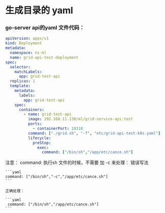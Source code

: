 # 生成目录的 yaml

### go-server api的yaml 文件代码：

```yaml
apiVersion: apps/v1
kind: Deployment
metadata:
  namespace: ns-ml
  name: grid-api-test-deployment
spec:
  selector:
    matchLabels:
      app: grid-test-api
  replicas: 1
  template:
    metadata:
      labels:
        app: grid-test-api
    spec:
      containers:
        - name: grid-test-api
          image: 192.168.11.130/ml/grid-service-api:test
          ports:
            - containerPort: 18310
          command: ["./grid.sh", "-f", "etc/grid-api-test-k8s.yaml"]
          lifecycle:
            preStop:
              exec:
                command: ["/bin/sh","/app/etc/cance.sh"]
```
注意：
    command: 执行sh 文件的时候，不需要 加 -c 来处理：
    错误写法
    
~~~z
```yaml
command: ["/bin/sh","-c","/app/etc/cance.sh"]
```

正确处理：

```yaml
 command: ["/bin/sh","/app/etc/cance.sh"]
```    
~~~